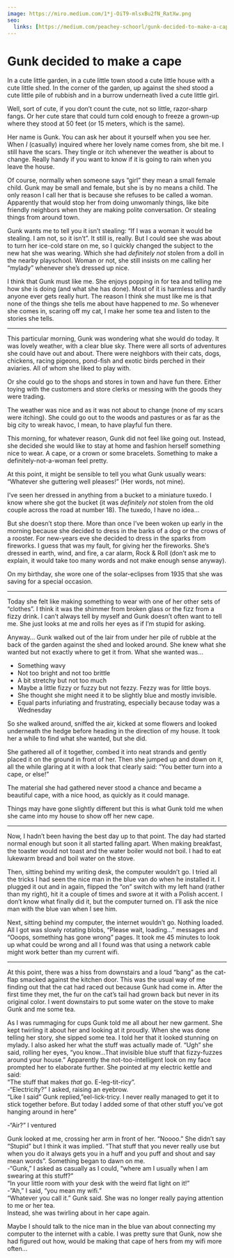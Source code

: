 ```yaml
---
image: https://miro.medium.com/1*j-OiT9-mlsxBu2fN_RatXw.png
seo:
  links: [https://medium.com/peachey-schoorl/gunk-decided-to-make-a-cape-5247591ccde2]
---
```


# Gunk decided to make a cape

In a cute little garden, in a cute little town stood a cute little house with a cute little shed. In the corner of the garden, up against the shed stood a cute little pile of rubbish and in a burrow underneath lived a cute little girl.

Well, sort of cute, if you don’t count the cute, not so little, razor-sharp fangs. Or her cute stare that could turn cold enough to freeze a grown-up where they stood at 50 feet (or 15 meters, which is the same).

Her name is Gunk. You can ask her about it yourself when you see her. When _I_ (casually) inquired where her lovely name comes from, she bit me. I still have the scars. They tingle or itch whenever the weather is about to change. Really handy if you want to know if it is going to rain when you leave the house.

Of course, normally when someone says “girl” they mean a small female child. Gunk may be small and female, but she is by no means a child. The only reason I call her that is because she refuses to be called a woman. Apparently that would stop her from doing unwomanly things, like bite friendly neighbors when they are making polite conversation. Or stealing things from around town.

Gunk wants me to tell you it isn’t stealing: “If I was a woman it would be stealing. I am not, so it isn’t”. It still is, really. But I could see she was about to turn her ice-cold stare on me, so I quickly changed the subject to the new hat she was wearing. Which she had _definitely not_ stolen from a doll in the nearby playschool. Woman or not, she still insists on me calling her “mylady” whenever she’s dressed up nice.

I think that Gunk must like me. She enjoys popping in for tea and telling me how she is doing (and what she has done). Most of it is harmless and hardly anyone ever gets really hurt. The reason I think she must like me is that none of the things she tells me about have happened to _me_. So whenever she comes in, scaring off my cat, I make her some tea and listen to the stories she tells.

- - -

This particular morning, Gunk was wondering what she would do today. It was lovely weather, with a clear blue sky. There were all sorts of adventures she could have out and about. There were neighbors with their cats, dogs, chickens, racing pigeons, pond-fish and exotic birds perched in their aviaries. All of whom she liked to play with.

Or she could go to the shops and stores in town and have fun there. Either toying with the customers and store clerks or messing with the goods they were trading.

The weather was nice and as it was not about to change (none of my scars were itching). She could go out to the woods and pastures or as far as the big city to wreak havoc, I mean, to have playful fun there.

This morning, for whatever reason, Gunk did not feel like going out. Instead, she decided she would like to stay at home and fashion herself something nice to wear. A cape, or a crown or some bracelets. Something to make a definitely-not-a-woman feel pretty.

At this point, it might be sensible to tell you what Gunk usually wears: “Whatever she guttering well pleases!” (Her words, not mine).

I’ve seen her dressed in anything from a bucket to a miniature tuxedo. I know where she got the bucket (it was _definitely not_ stolen from the old couple across the road at number 18). The tuxedo, I have no idea…

But she doesn’t stop there. More than once I’ve been woken up early in the morning because she decided to dress in the barks of a dog or the crows of a rooster. For new-years eve she decided to dress in the sparks from fireworks. I guess that was my fault, for giving her the fireworks. She’s dressed in earth, wind, and fire, a car alarm, Rock & Roll (don’t ask me to explain, it would take too many words and not make enough sense anyway).

On my birthday, she wore one of the solar-eclipses from 1935 that she was saving for a special occasion.

- - -

Today she felt like making something to wear with one of her other sets of “clothes”. I think it was the shimmer from broken glass or the fizz from a fizzy drink. I can’t always tell by myself and Gunk doesn’t often want to tell me. She just looks at me and rolls her eyes as if I’m stupid for asking.

Anyway… Gunk walked out of the lair from under her pile of rubble at the back of the garden against the shed and looked around. She knew what she wanted but not exactly where to get it from. What she wanted was…

-   Something wavy
-   Not too bright and not too brittle
-   A bit stretchy but not too much
-   Maybe a little fizzy or fuzzy but not fezzy. Fezzy was for little boys.
-   She thought she might need it to be slightly blue and mostly invisible.
-   Equal parts infuriating and frustrating, especially because today was a Wednesday

So she walked around, sniffed the air, kicked at some flowers and looked underneath the hedge before heading in the direction of my house. It took her a while to find what she wanted, but she did.

She gathered all of it together, combed it into neat strands and gently placed it on the ground in front of her. Then she jumped up and down on it, all the while glaring at it with a look that clearly said: “You better turn into a cape, or else!”

The material she had gathered never stood a chance and became a beautiful cape, with a nice hood, as quickly as it could manage.

Things may have gone slightly different but this is what Gunk told me when she came into my house to show off her new cape.

- - -

Now, I hadn’t been having the best day up to that point. The day had started normal enough but soon it all started falling apart. When making breakfast, the toaster would not toast and the water boiler would not boil. I had to eat lukewarm bread and boil water on the stove.

Then, sitting behind my writing desk, the computer wouldn’t go. I tried all the tricks I had seen the nice man in the blue van do when he installed it. I plugged it out and in again, flipped the “on” switch with my left hand (rather than my right), hit it a couple of times and swore at it with a Polish accent. I don’t know what finally did it, but the computer turned on. I’ll ask the nice man with the blue van when I see him.

Next, sitting behind my computer, the internet wouldn’t go. Nothing loaded. All I got was slowly rotating blobs, “Please wait, loading…” messages and “Ooops, something has gone wrong” pages. It took me 45 minutes to look up what could be wrong and all I found was that using a network cable might work better than my current wifi.

- - -

At this point, there was a hiss from downstairs and a loud “bang” as the cat-flap smacked against the kitchen door. This was the usual way of me finding out that the cat had raced out because Gunk had come in. After the first time they met, the fur on the cat’s tail had grown back but never in its original color. I went downstairs to put some water on the stove to make Gunk and me some tea.

As I was rummaging for cups Gunk told me all about her new garment. She kept twirling it about her and looking at it proudly. When she was done telling her story, she sipped some tea. I told her that it looked stunning on mylady. I also asked her what the stuff was actually made of. “Ugh” she said, rolling her eyes, “you know…That invisible blue stuff that fizzy-fuzzes around your house.” Apparently the not-too-intelligent look on my face prompted her to elaborate further. She pointed at my electric kettle and said:  
“The stuff that makes _that_ go. E-leg-tit-ricy”.   
\-“Electricity?” I asked, raising an eyebrow.   
“Like I said” Gunk replied,”eel-lick-tricy. I never really managed to get it to stick together before. But today I added some of that other stuff you’ve got hanging around in here”

\-“Air?” I ventured

Gunk looked at me, crossing her arm in front of her. “Noooo.” She didn’t say “Stupid” but I think it was implied. “That stuff that you never really use but when you do it always gets you in a huff and you puff and shout and say mean words”. Something began to dawn on me.  
\-“Gunk,” I asked as casually as I could, “where am I usually when I am swearing at this stuff?”  
“In your little room with your desk with the weird flat light on it!”  
\-”Ah,” I said, “you mean my wifi.”  
“Whatever you call it.” Gunk said. She was no longer really paying attention to me or her tea.  
Instead, she was twirling about in her cape again.

Maybe I should talk to the nice man in the blue van about connecting my computer to the internet with a cable. I was pretty sure that Gunk, now she had figured out how, would be making that cape of hers from my wifi more often…
